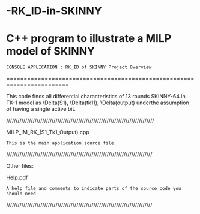 # -RK_ID-in-SKINNY
C++ program to illustrate a MILP model of SKINNY
========================================================================
    CONSOLE APPLICATION : RK_ID of SKINNY Project Overview
========================================================================

This code finds all differential characteristics of 13 rounds
SKINNY-64 in TK-1 model as \Delta(S1), \Delta(tk11), \Delta(output) underthe
assumption of having a single active bit.

//////////////////////////////////////////////////////////////////////////////

MILP_IM_RK_(S1_Tk1_Output).cpp

    This is the main application source file.

/////////////////////////////////////////////////////////////////////////////

Other files:

Help.pdf 

    A help file and comments to indicate parts of the source code you
    should need


/////////////////////////////////////////////////////////////////////////////
